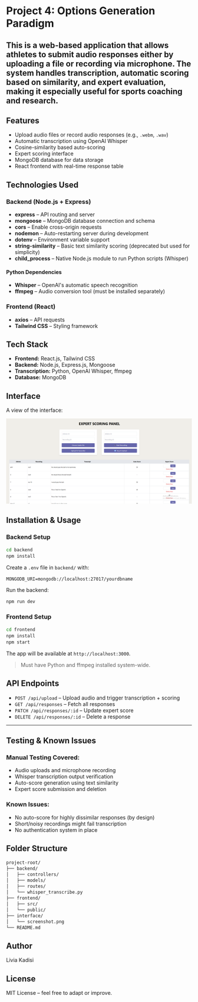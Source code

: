 # Project 4: Options Generation Paradigm

This is a web-based application that allows athletes to submit audio responses either by uploading a file or recording via microphone. The system handles transcription, automatic scoring based on similarity, and expert evaluation, making it especially useful for sports coaching and research.
---

##  Features

- Upload audio files or record audio responses (e.g., `.webm`, `.wav`)
- Automatic transcription using OpenAI Whisper
- Cosine-similarity based auto-scoring
- Expert scoring interface
- MongoDB database for data storage
- React frontend with real-time response table

## Technologies Used

### Backend (Node.js + Express)
- **express** – API routing and server
- **mongoose** – MongoDB database connection and schema
- **cors** – Enable cross-origin requests
- **nodemon** – Auto-restarting server during development
- **dotenv** – Environment variable support
- **string-similarity** – Basic text similarity scoring (deprecated but used for simplicity)
- **child_process** – Native Node.js module to run Python scripts (Whisper)

#### Python Dependencies
- **Whisper** – OpenAI's automatic speech recognition
- **ffmpeg** – Audio conversion tool (must be installed separately)


### Frontend (React)
- **axios** – API requests
- **Tailwind CSS** – Styling framework


##  Tech Stack

- **Frontend:** React.js, Tailwind CSS
- **Backend:** Node.js, Express.js, Mongoose
- **Transcription:** Python, OpenAI Whisper, ffmpeg
- **Database:** MongoDB

## Interface

A view of the interface: 

![App Screenshot](./interface/screenshot.png)


##  Installation & Usage

### Backend Setup

```bash
cd backend
npm install
```
Create a `.env` file in `backend/` with:
```
MONGODB_URI=mongodb://localhost:27017/yourdbname
```
Run the backend:
```bash
npm run dev
```

### Frontend Setup

```bash
cd frontend
npm install
npm start
```
The app will be available at `http://localhost:3000`.

> Must have Python and ffmpeg installed system-wide.



##  API Endpoints

- `POST /api/upload` – Upload audio and trigger transcription + scoring
- `GET /api/responses` – Fetch all responses
- `PATCH /api/responses/:id` – Update expert score
- `DELETE /api/responses/:id` – Delete a response

---

##  Testing & Known Issues

###  Manual Testing Covered:
- Audio uploads and microphone recording
- Whisper transcription output verification
- Auto-score generation using text similarity
- Expert score submission and deletion

###  Known Issues:
- No auto-score for highly dissimilar responses (by design)
- Short/noisy recordings might fail transcription
- No authentication system in place



##  Folder Structure

```
project-root/
├── backend/
│   ├── controllers/
│   ├── models/
│   ├── routes/
│   └── whisper_transcribe.py
├── frontend/
│   ├── src/
│   └── public/
├── interface/
│   └── screenshot.png
└── README.md
```


## Author

Livia Kadisi 


## License

MIT License – feel free to adapt or improve.

